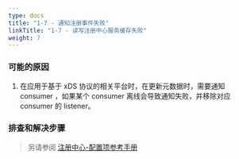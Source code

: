 ```yaml
---
type: docs
title: "1-7 - 通知注册事件失败"
linkTitle: "1-7 - 读写注册中心服务缓存失败"
weight: 7
---
```


### 可能的原因

1. 在应用于基于 xDS 协议的相关平台时，在更新元数据时，需要通知 consumer ，如果某个 consumer 离线会导致通知失败，并移除对应 consumer 的 listener。

### 排查和解决步骤

>  另请参阅
[注册中心-配置项参考手册](https://dubbo.apache.org/zh/docs3-v2/java-sdk/reference-manual/config/properties/#registry)
